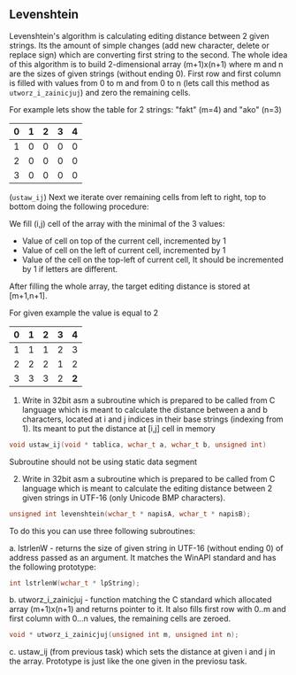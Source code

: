 ## Levenshtein

Levenshtein's algorithm is calculating editing distance between 2 given strings. Its the amount of simple changes (add new character, delete or replace sign) which are converting first string to the second. The whole idea of this algorithm is to build 2-dimensional array (m+1)x(n+1) where m and n are the sizes of given strings (without ending 0). First row and first column is filled with values from 0 to m and from 0 to n (lets call this method as `utworz_i_zainicjuj`) and zero the remaining cells.

For example lets show the table for 2 strings: "fakt" (m=4) and "ako" (n=3)

|0|1|2|3|4|
|---|--|---|---|--|
|1|0|0|0|0|
|2|0|0|0|0|
|3|0|0|0|0|

(`ustaw_ij`)
Next we iterate over remaining cells from left to right, top to bottom doing the following procedure:

We fill (i,j) cell of the array with the minimal of the 3 values:

  - Value of cell on top of the current cell, incremented by 1
  - Value of cell on the left of current cell, incremented by 1
  - Value of the cell on the top-left of current cell, It should be incremented by 1 if letters are different.

After filling the whole array, the target editing distance is stored at [m+1,n+1].

For given example the value is equal to 2

|0|1|2|3|4|
|---|--|---|---|--|
|1|1|1|2|3|
|2|2|2|1|2|
|3|3|3|2|**2**|


1. Write in 32bit asm a subroutine which is prepared to be called from C language which is meant to calculate the distance between a and b characters, located at i and j indices in their base strings (indexing from 1).
Its meant to put the distance at [i,j] cell in memory

```c
void ustaw_ij(void * tablica, wchar_t a, wchar_t b, unsigned int)
```

Subroutine should not be using static data segment

2. Write in 32bit asm a subroutine which is prepared to be called from C language which is meant to calculate the editing distance between 2 given strings in UTF-16 (only Unicode BMP characters).

```c
unsigned int levenshtein(wchar_t * napisA, wchar_t * napisB);
```

To do this you can use three following subroutines:

a. lstrlenW - returns the size of given string in UTF-16 (without ending 0) of address passed as an argument. It matches the WinAPI standard and has the following prototype:

```c
int lstrlenW(wchar_t * lpString);
```

b. utworz_i_zainicjuj - function matching the C standard which allocated array (m+1)x(n+1) and returns pointer to it. It also fills first row with 0..m and first column with 0...n values, the remaining cells are zeroed.

```c
void * utworz_i_zainicjuj(unsigned int m, unsigned int n);
```

c. ustaw_ij (from previous task) which sets the distance at given i and j in the array. Prototype is just like the one given in the previosu task.